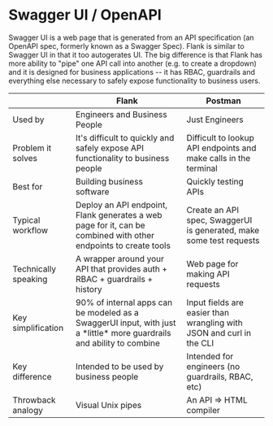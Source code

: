# Swagger UI / OpenAPI

Swagger UI is a web page that is generated from an API specification (an OpenAPI spec, formerly known as a Swagger Spec). Flank is similar to Swagger UI in that it too autogerates UI. The big difference is that Flank has more ability to "pipe" one API call into another (e.g. to create a dropdown) and it is designed for business applications -- it has RBAC, guardrails and everything else necessary to safely expose functionality to business users. 

|                      | Flank                                                                                                                   | Postman                                                              |
| -------------------- | ----------------------------------------------------------------------------------------------------------------------- | -------------------------------------------------------------------- |
| Used by              | Engineers and Business People                                                                                           | Just Engineers                                                       |
| Problem it solves    | It's difficult to quickly and safely expose API functionality to business people                                        | Difficult to lookup API endpoints and make calls in the terminal     |
| Best for             | Building business software                                                                                              | Quickly testing APIs                                                 |
| Typical workflow     | Deploy an API endpoint, Flank generates a web page for it, can be combined with other endpoints to create tools         | Create an API spec, SwaggerUI is generated, make some test requests  |
| Technically speaking | A wrapper around your API that provides auth + RBAC + guardrails + history                                              | Web page for making API requests                                     |
| Key simplification   | 90% of internal apps can be modeled as a SwaggerUI input, with just a \*little\* more guardrails and ability to combine | Input fields are easier than wrangling with JSON and curl in the CLI |
| Key difference       | Intended to be used by business people                                                                                  | Intended for engineers (no guardrails, RBAC, etc)                    |
| Throwback analogy    | Visual Unix pipes                                                                                                       | An API => HTML compiler                                              |
